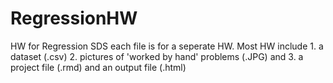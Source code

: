 # RegressionHW
HW for Regression SDS 
each file is for a seperate HW. Most HW include 1. a dataset (.csv) 2. pictures of 'worked by hand' problems (.JPG) 
and 3. a project file (.rmd) and an output file (.html)
